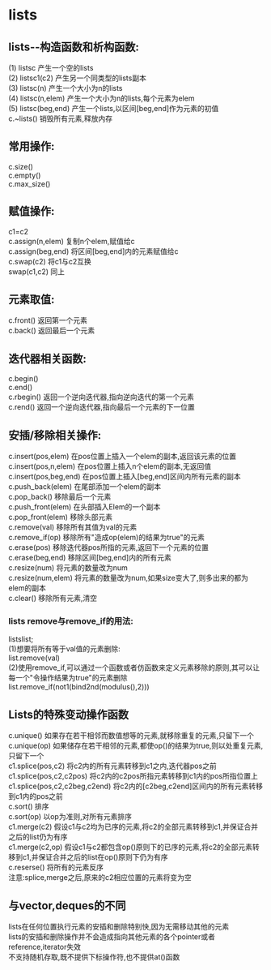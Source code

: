 # lists  
## lists--构造函数和析构函数:  
  (1) lists<Elem>c 产生一个空的lists  
  (2) lists<Elem>c1(c2) 产生另一个同类型的lists副本  
  (3) lists<Elem>c(n) 产生一个大小为n的lists  
  (4) lists<Elem>c(n,elem) 产生一个大小为n的lists,每个元素为elem  
  (5) lists<Elem>c(beg,end) 产生一个lists,以区间[beg,end]作为元素的初值  
   c.~lists<Elem>() 销毁所有元素,释放内存  
## 常用操作:
   c.size()  
   c.empty()  
   c.max_size()  
   
## 赋值操作:
   c1=c2  
   c.assign(n,elem) 复制n个elem,赋值给c  
   c.assign(beg,end) 将区间[beg,end]内的元素赋值给c  
   c.swap(c2) 将c1与c2互换  
   swap(c1,c2) 同上  
## 元素取值:
  c.front() 返回第一个元素  
  c.back() 返回最后一个元素  
## 迭代器相关函数:
  c.begin()  
  c.end()  
  c.rbegin() 返回一个逆向迭代器,指向逆向迭代的第一个元素  
  c.rend() 返回一个逆向迭代器,指向最后一个元素的下一位置  
## 安插/移除相关操作:
  c.insert(pos,elem) 在pos位置上插入一个elem的副本,返回该元素的位置  
  c.insert(pos,n,elem) 在pos位置上插入n个elem的副本,无返回值  
  c.insert(pos,beg,end) 在pos位置上插入[beg,end]区间内所有元素的副本  
  c.push_back(elem) 在尾部添加一个elem的副本  
  c.pop_back() 移除最后一个元素  
  c.push_front(elem) 在头部插入Elem的一个副本  
  c.pop_front(elem) 移除头部元素  
  c.remove(val) 移除所有其值为val的元素  
  c.remove_if(op) 移除所有"造成op(elem)的结果为true"的元素  
  c.erase(pos) 移除迭代器pos所指的元素,返回下一个元素的位置  
  c.erase(beg,end) 移除区间[beg,end]内的所有元素  
  c.resize(num) 将元素的数量改为num  
  c.resize(num,elem) 将元素的数量改为num,如果size变大了,则多出来的都为elem的副本  
  c.clear() 移除所有元素,清空  
### lists remove与remove_if的用法:  
   lists<int>list;  
  (1)想要将所有等于val值的元素删除:  
     list.remove(val)  
  (2)使用remove_if,可以通过一个函数或者仿函数来定义元素移除的原则,其可以让每一个"令操作结果为true"的元素删除  
     list.remove_if(not1(bind2nd(modulus<int>(),2)))  

## Lists的特殊变动操作函数
  c.unique() 如果存在若干相邻而数值想等的元素,就移除重复的元素,只留下一个  
  c.unique(op) 如果储存在若干相邻的元素,都使op()的结果为true,则以处重复元素,只留下一个  
  c1.splice(pos,c2) 将c2内的所有元素转移到c1之内,迭代器pos之前  
  c1.splice(pos,c2,c2pos) 将c2内的c2pos所指元素转移到c1内的pos所指位置上  
  c1.splice(pos,c2,c2beg,c2end) 将c2内的[c2beg,c2end]区间内的所有元素转移到c1内的pos之前  
  c.sort() 排序  
  c.sort(op) 以op为准则,对所有元素排序  
  c1.merge(c2) 假设c1与c2均为已序的元素,将c2的全部元素转移到c1,并保证合并之后的list仍为有序  
  c1.merge(c2,op) 假设c1与c2都包含op()原则下的已序的元素,将c2的全部元素转移到c1,并保证合并之后的list在op()原则下仍为有序  
  c.reserse() 将所有的元素反序  
  注意:splice,merge之后,原来的c2相应位置的元素将变为空  
## 与vector,deques的不同  
  lists在任何位置执行元素的安插和删除特别快,因为无需移动其他的元素  
  lists的安插和删除操作并不会造成指向其他元素的各个pointer或者reference,iterator失效  
  不支持随机存取,既不提供下标操作符,也不提供at()函数  
